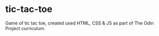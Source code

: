 # tic-tac-toe

Game of tic tac toe, created used HTML, CSS & JS as part of The Odin Project curriculum.
